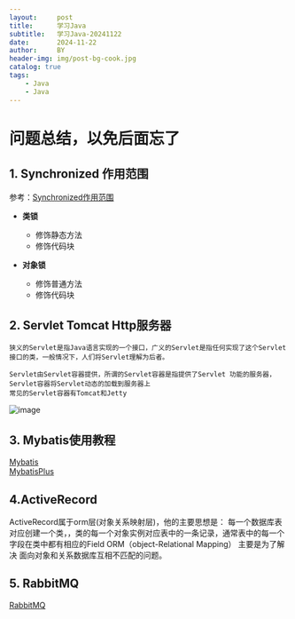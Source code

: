 ```yaml
---
layout:     post
title:      学习Java
subtitle:   学习Java-20241122
date:       2024-11-22
author:     BY
header-img: img/post-bg-cook.jpg
catalog: true
tags:
    - Java
    - Java
---
```



<h1> 问题总结，以免后面忘了  </h1>


## 1. **Synchronized 作用范围**

   参考：[Synchronized作用范围](https://cloud.tencent.com/developer/article/2184243)

   - **类锁**
     - 修饰静态方法
     - 修饰代码块
     
   - **对象锁**
     - 修饰普通方法
     - 修饰代码块
    

## 2. **Servlet Tomcat Http服务器**
    
    狭义的Servlet是指Java语言实现的一个接口，广义的Servlet是指任何实现了这个Servlet接口的类，一般情况下，人们将Servlet理解为后者。  

    Servlet由Servlet容器提供，所谓的Servlet容器是指提供了Servlet 功能的服务器，Servlet容器将Servlet动态的加载到服务器上
    常见的Servlet容器有Tomcat和Jetty

    
![image](https://github.com/user-attachments/assets/5e32ba2b-e286-4e34-9a70-337ba54ddd08)


## 3. **Mybatis使用教程**


<a href = "https://www.cnblogs.com/diffx/p/10611082.html" > Mybatis </a>  
<a href = "https://juejin.cn/post/7010012164731699207"> MybatisPlus </a>



## 4.**ActiveRecord**

ActiveRecord属于orm层(对象关系映射层)，他的主要思想是：
    每一个数据库表对应创建一个类，，类的每一个对象实例对应表中的一条记录，通常表中的每一个字段在类中都有相应的Field
    ORM（object-Relational Mapping） 主要是为了解决 面向对象和关系数据库互相不匹配的问题。


## 5. **RabbitMQ**  
<a href = "https://developer.aliyun.com/article/769883"> RabbitMQ </a>  

